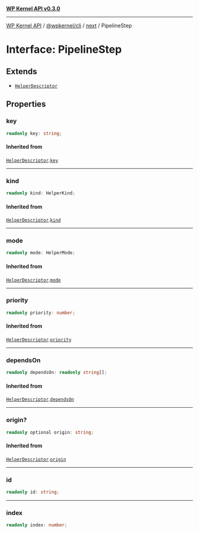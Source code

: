 [**WP Kernel API v0.3.0**](../../../../../README.md)

---

[WP Kernel API](../../../../../README.md) / [@wpkernel/cli](../../../README.md) / [next](../README.md) / PipelineStep

# Interface: PipelineStep

## Extends

- [`HelperDescriptor`](HelperDescriptor.md)

## Properties

### key

```ts
readonly key: string;
```

#### Inherited from

[`HelperDescriptor`](HelperDescriptor.md).[`key`](HelperDescriptor.md#key)

---

### kind

```ts
readonly kind: HelperKind;
```

#### Inherited from

[`HelperDescriptor`](HelperDescriptor.md).[`kind`](HelperDescriptor.md#kind)

---

### mode

```ts
readonly mode: HelperMode;
```

#### Inherited from

[`HelperDescriptor`](HelperDescriptor.md).[`mode`](HelperDescriptor.md#mode)

---

### priority

```ts
readonly priority: number;
```

#### Inherited from

[`HelperDescriptor`](HelperDescriptor.md).[`priority`](HelperDescriptor.md#priority)

---

### dependsOn

```ts
readonly dependsOn: readonly string[];
```

#### Inherited from

[`HelperDescriptor`](HelperDescriptor.md).[`dependsOn`](HelperDescriptor.md#dependson)

---

### origin?

```ts
readonly optional origin: string;
```

#### Inherited from

[`HelperDescriptor`](HelperDescriptor.md).[`origin`](HelperDescriptor.md#origin)

---

### id

```ts
readonly id: string;
```

---

### index

```ts
readonly index: number;
```
